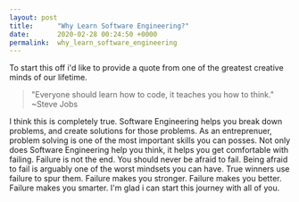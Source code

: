 ```yaml
---
layout: post
title:      "Why Learn Software Engineering?"
date:       2020-02-28 00:24:50 +0000
permalink:  why_learn_software_engineering
---
```



To start this off i'd like to provide a quote from one of the greatest creative minds of our lifetime.

>"Everyone should learn how to code, it teaches you how to think." ~Steve Jobs

I think this is completely true. Software Engineering helps you break down problems, and create solutions for those problems. As an entreprenuer, problem solving is one of the most important skills you can posses. Not only does Software Engineering help you think, it helps you get comfortable with failing. Failure is not the end. You should never be afraid to fail. Being afraid to fail is arguably one of the worst mindsets you can have. True winners use failure to spur them. Failure makes you stronger. Failure makes you better. Failure makes you smarter. I'm glad i can start this journey with all of you.

